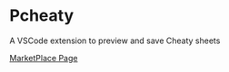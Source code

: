# Pcheaty
A VSCode extension to preview and save Cheaty sheets

[MarketPlace Page](https://marketplace.visualstudio.com/items?itemName=cheaty-sheet.pcheaty)
